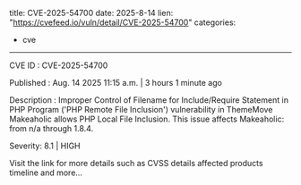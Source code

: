  
title: CVE-2025-54700
date: 2025-8-14
lien: "https://cvefeed.io/vuln/detail/CVE-2025-54700"
categories:
  - cve
---

CVE ID : CVE-2025-54700

Published :  Aug. 14
2025
11:15 a.m. | 3 hours
1 minute ago

Description : Improper Control of Filename for Include/Require Statement in PHP Program ('PHP Remote File Inclusion') vulnerability in ThemeMove Makeaholic allows PHP Local File Inclusion. This issue affects Makeaholic: from n/a through 1.8.4.

Severity: 8.1 | HIGH

Visit the link for more details
such as CVSS details
affected products
timeline
and more...
